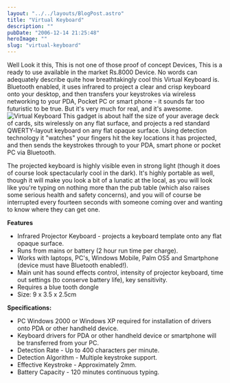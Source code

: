 ```yaml
---
layout: "../../layouts/BlogPost.astro"
title: "Virtual Keyboard"
description: ""
pubDate: "2006-12-14 21:25:48"
heroImage: ""
slug: "virtual-keyboard"
---
```




Well Look it this, This is not one of those proof of concept Devices, This is a ready to use available in the market Rs.8000 Device. No words can adequately describe quite how breathtakingly cool this Virtual Keyboard is. Bluetooth enabled, it uses infrared to project a clear and crisp keyboard onto your desktop, and then transfers your keystrokes via wireless networking to your PDA, Pocket PC or smart phone - it sounds far too futuristic to be true. But it's very much for real, and it's awesome.
![Virtual Keyboard](/content/images/2013/Dec/virtualkb.jpg)
This gadget is about half the size of your average deck of cards, sits wirelessly on any flat surface, and projects a red standard QWERTY-layout keyboard on any flat opaque surface. Using detection technology it "watches" your fingers hit the key locations it has projected, and then sends the keystrokes through to your PDA, smart phone or pocket PC via Bluetooth.

The projected keyboard is highly visible even in strong light (though it does of course look spectacularly cool in the dark). It's highly portable as well, though it will make you look a bit of a lunatic at the local, as you will look like you're typing on nothing more than the pub table (which also raises some serious health and safety concerns), and you will of course be interrupted every fourteen seconds with someone coming over and wanting to know where they can get one.

**Features**

* Infrared Projector Keyboard - projects a keyboard template onto any flat opaque surface.
* Runs from mains or battery (2 hour run time per charge).
* Works with laptops, PC's, Windows Mobile, Palm OS5 and Smartphone (device must have Bluetooth enabled!).
* Main unit has sound effects control, intensity of projector keyboard, time out settings (to conserve battery life), key sensitivity.
* Requires a blue tooth dongle
* Size: 9 x 3.5 x 2.5cm

**Specifications:**

* PC Windows 2000 or Windows XP required for installation of drivers onto PDA or other handheld device.
* Keyboard drivers for PDA or other handheld device or smartphone will be transferred from your PC.
* Detection Rate - Up to 400 characters per minute.
* Detection Algorithm - Multiple keystroke support.
* Effective Keystroke - Approximately 2mm.
* Battery Capacity - 120 minutes continuous typing.
